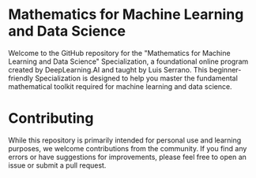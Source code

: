 # Mathematics for Machine Learning and Data Science
Welcome to the GitHub repository for the "Mathematics for Machine Learning and Data Science" Specialization, a foundational online program created by DeepLearning.AI and taught by Luis Serrano. This beginner-friendly Specialization is designed to help you master the fundamental mathematical toolkit required for machine learning and data science.


# Contributing
While this repository is primarily intended for personal use and learning purposes, we welcome contributions from the community. If you find any errors or have suggestions for improvements, please feel free to open an issue or submit a pull request.
